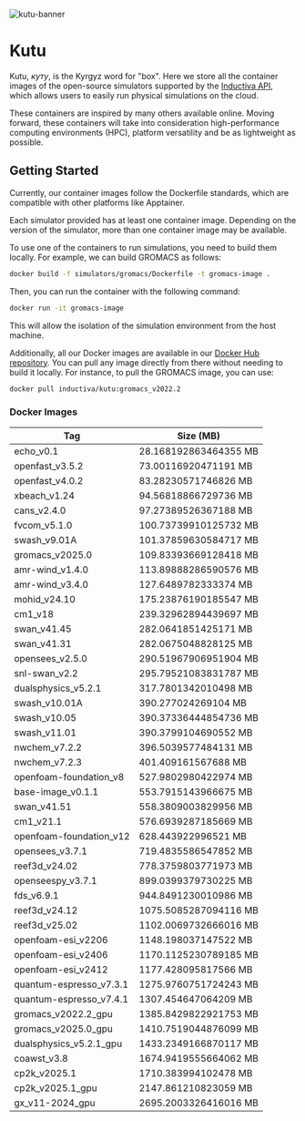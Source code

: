 
![kutu-banner](https://github.com/inductiva/kutu/assets/7538022/847e6ba9-e420-45d7-b98e-d21192fbdafe)

# Kutu

Kutu, _куту_, is the Kyrgyz word for "box". Here we store all the container
images of the open-source simulators supported by the 
[Inductiva API](https://github.com/inductiva/inductiva/tree/main),
which allows users to easily run physical simulations on the cloud.

These containers are inspired by many others available online. Moving forward, these
containers will take into consideration high-performance computing environments (HPC),
platform versatility and be as lightweight as possible.

## Getting Started

Currently, our container images follow the Dockerfile standards, which are compatible
with other platforms like Apptainer.

Each simulator provided has at least one container image. Depending on the version
of the simulator, more than one container image may be available.

To use one of the containers to run simulations, you need to build them locally.
For example, we can build GROMACS as follows:

```bash
docker build -f simulators/gromacs/Dockerfile -t gromacs-image .
```

Then, you can run the container with the following command:

```bash
docker run -it gromacs-image
```

This will allow the isolation of the simulation environment from the host machine.

Additionally, all our Docker images are available in our
[Docker Hub repository](https://hub.docker.com/r/inductiva/kutu). You can pull
any image directly from there without needing to build it locally. For instance,
to pull the GROMACS image, you can use:

```bash
docker pull inductiva/kutu:gromacs_v2022.2
```

### Docker Images

<!-- DOCKER-TAGS-TABLE -->
| Tag | Size (MB) |
|---|---|
| echo_v0.1 | 28.168192863464355 MB |
| openfast_v3.5.2 | 73.00116920471191 MB |
| openfast_v4.0.2 | 83.28230571746826 MB |
| xbeach_v1.24 | 94.56818866729736 MB |
| cans_v2.4.0 | 97.27389526367188 MB |
| fvcom_v5.1.0 | 100.73739910125732 MB |
| swash_v9.01A | 101.37859630584717 MB |
| gromacs_v2025.0 | 109.83393669128418 MB |
| amr-wind_v1.4.0 | 113.89888286590576 MB |
| amr-wind_v3.4.0 | 127.6489782333374 MB |
| mohid_v24.10 | 175.23876190185547 MB |
| cm1_v18 | 239.32962894439697 MB |
| swan_v41.45 | 282.0641851425171 MB |
| swan_v41.31 | 282.0675048828125 MB |
| opensees_v2.5.0 | 290.51967906951904 MB |
| snl-swan_v2.2 | 295.79521083831787 MB |
| dualsphysics_v5.2.1 | 317.7801342010498 MB |
| swash_v10.01A | 390.277024269104 MB |
| swash_v10.05 | 390.37336444854736 MB |
| swash_v11.01 | 390.3799104690552 MB |
| nwchem_v7.2.2 | 396.5039577484131 MB |
| nwchem_v7.2.3 | 401.409161567688 MB |
| openfoam-foundation_v8 | 527.9802980422974 MB |
| base-image_v0.1.1 | 553.7915143966675 MB |
| swan_v41.51 | 558.3809003829956 MB |
| cm1_v21.1 | 576.6939287185669 MB |
| openfoam-foundation_v12 | 628.443922996521 MB |
| opensees_v3.7.1 | 719.4835586547852 MB |
| reef3d_v24.02 | 778.3759803771973 MB |
| openseespy_v3.7.1 | 899.0399379730225 MB |
| fds_v6.9.1 | 944.8491230010986 MB |
| reef3d_v24.12 | 1075.5085287094116 MB |
| reef3d_v25.02 | 1102.0069732666016 MB |
| openfoam-esi_v2206 | 1148.198037147522 MB |
| openfoam-esi_v2406 | 1170.1125230789185 MB |
| openfoam-esi_v2412 | 1177.428095817566 MB |
| quantum-espresso_v7.3.1 | 1275.9760751724243 MB |
| quantum-espresso_v7.4.1 | 1307.454647064209 MB |
| gromacs_v2022.2_gpu | 1385.8429822921753 MB |
| gromacs_v2025.0_gpu | 1410.7519044876099 MB |
| dualsphysics_v5.2.1_gpu | 1433.2349166870117 MB |
| coawst_v3.8 | 1674.9419555664062 MB |
| cp2k_v2025.1 | 1710.383994102478 MB |
| cp2k_v2025.1_gpu | 2147.861210823059 MB |
| gx_v11-2024_gpu | 2695.2003326416016 MB |
<!-- END-DOCKER-TAGS-TABLE -->
